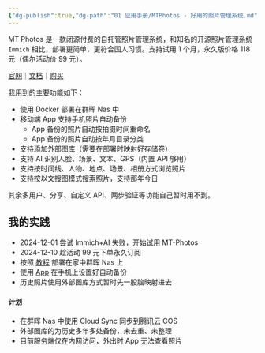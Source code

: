 ```yaml
---
{"dg-publish":true,"dg-path":"01 应用手册/MTPhotos - 好用的照片管理系统.md","permalink":"/01 应用手册/MTPhotos - 好用的照片管理系统/","created":"2024-12-10","updated":"2025-04-06"}
---
```



MT Photos 是一款闭源付费的自托管照片管理系统，和知名的开源照片管理系统 `Immich` 相比，部署更简单，更符合国人习惯。支持试用 1 个月，永久版价格 118 元（偶尔活动价 99 元）。

[官网](https://mtmt.tech/)｜[文档](https://mtmt.tech/docs/start/introduction)｜[购买](https://auth.mtmt.tech/buy)

我用到的主要功能如下：

- 使用 Docker 部署在群晖 Nas 中
- 移动端 App 支持手机照片自动备份
	- App 备份的照片自动按拍摄时间重命名
	- App 备份的照片自动按年月目录分类
- 支持添加外部图库（需要在部署时映射好存储卷）
- 支持 AI 识别人脸、场景、文本、GPS（内置 API 够用）
- 支持按时间线、人物、地点、场景、相册方式浏览照片
- 支持按以文搜图模式搜索照片，支持那年今日

其余多用户、分享、自定义 API、两步验证等功能自己暂时用不到。

## 我的实践

- 2024-12-01 尝试 Immich+AI 失败，开始试用 MT-Photos
- 2024-12-10 趁活动 99 元下单永久订阅
- 按照 [教程](https://mtmt.tech/docs/example/dsm2) 部署在家中群晖 Nas 上
- 使用 [App](https://mtmt.tech/docs/start/app) 在手机上设置好自动备份
- 历史照片使用外部图库方式暂时先一股脑映射进去

#### 计划

- 在群晖 Nas 中使用 Cloud Sync 同步到腾讯云 COS
- 外部图库的为历史多年多处备份，未去重、未整理
- 目前服务端仅在内网访问，外出时 App 无法查看照片